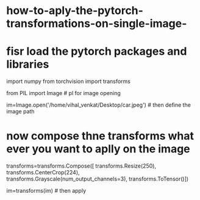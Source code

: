 # how-to-aply-the-pytorch-transformations-on-single-image-



# fisr  load the pytorch packages  and libraries




import numpy
from torchvision import transforms 

from PIL  import Image     # pl for image opening 


im=Image.open('/home/vihal_venkat/Desktop/car.jpeg')    #  then define the image path



# now compose thne transforms what ever you want to aplly on the image 
transforms=transforms.Compose([  transforms.Resize(250), 
                               transforms.CenterCrop(224),
                               transforms.Grayscale(num_output_channels=3),
                               transforms.ToTensor()])


im=transforms(im)    # then apply 
